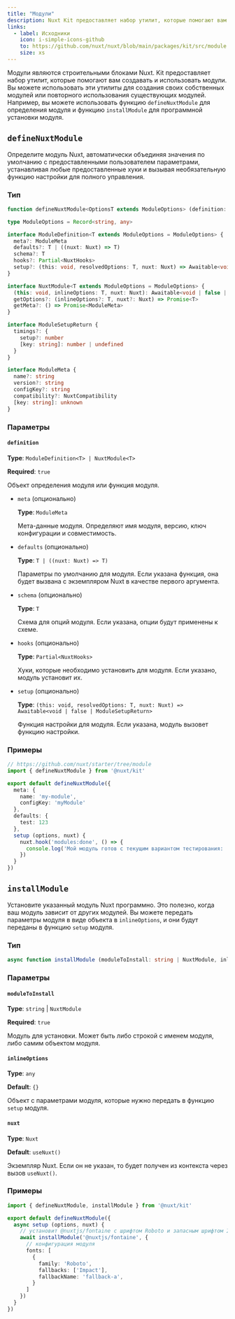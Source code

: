 ```yaml
---
title: "Модули"
description: Nuxt Kit предоставляет набор утилит, которые помогают вам создавать и использовать модули. Вы можете использовать эти утилиты для создания своих собственных модулей или повторного использования существующих модулей.
links:
  - label: Исходники
    icon: i-simple-icons-github
    to: https://github.com/nuxt/nuxt/blob/main/packages/kit/src/module
    size: xs
---
```


Модули являются строительными блоками Nuxt. Kit предоставляет набор утилит, которые помогают вам создавать и использовать модули. Вы можете использовать эти утилиты для создания своих собственных модулей или повторного использования существующих модулей. Например, вы можете использовать функцию `defineNuxtModule` для определения модуля и функцию `installModule` для программной установки модуля.

## `defineNuxtModule`

Определите модуль Nuxt, автоматически объединяя значения по умолчанию с предоставленными пользователем параметрами, устанавливая любые предоставленные хуки и вызывая необязательную функцию настройки для полного управления.

### Тип

```ts
function defineNuxtModule<OptionsT extends ModuleOptions> (definition: ModuleDefinition<OptionsT> | NuxtModule<OptionsT>): NuxtModule<OptionsT>

type ModuleOptions = Record<string, any>

interface ModuleDefinition<T extends ModuleOptions = ModuleOptions> {
  meta?: ModuleMeta
  defaults?: T | ((nuxt: Nuxt) => T)
  schema?: T
  hooks?: Partial<NuxtHooks>
  setup?: (this: void, resolvedOptions: T, nuxt: Nuxt) => Awaitable<void | false | ModuleSetupReturn>
}

interface NuxtModule<T extends ModuleOptions = ModuleOptions> {
  (this: void, inlineOptions: T, nuxt: Nuxt): Awaitable<void | false | ModuleSetupReturn>
  getOptions?: (inlineOptions?: T, nuxt?: Nuxt) => Promise<T>
  getMeta?: () => Promise<ModuleMeta>
}

interface ModuleSetupReturn {
  timings?: {
    setup?: number
    [key: string]: number | undefined
  }
}

interface ModuleMeta {
  name?: string
  version?: string
  configKey?: string
  compatibility?: NuxtCompatibility
  [key: string]: unknown
}
```

### Параметры

#### `definition`

**Type**: `ModuleDefinition<T> | NuxtModule<T>`

**Required**: `true`

Объект определения модуля или функция модуля.

- `meta` (опционально)

  **Type**: `ModuleMeta`

  Мета-данные модуля. Определяют имя модуля, версию, ключ конфигурации и совместимость.

- `defaults` (опционально)

  **Type**: `T | ((nuxt: Nuxt) => T)`

  Параметры по умолчанию для модуля. Если указана функция, она будет вызвана с экземпляром Nuxt в качестве первого аргумента.

- `schema` (опционально)

  **Type**: `T`

  Схема для опций модуля. Если указана, опции будут применены к схеме.

- `hooks` (опционально)

  **Type**: `Partial<NuxtHooks>`

  Хуки, которые необходимо установить для модуля. Если указано, модуль установит их.

- `setup` (опционально)

  **Type**: `(this: void, resolvedOptions: T, nuxt: Nuxt) => Awaitable<void | false | ModuleSetupReturn>`

  Функция настройки для модуля. Если указана, модуль вызовет функцию настройки.

### Примеры

```ts
// https://github.com/nuxt/starter/tree/module
import { defineNuxtModule } from '@nuxt/kit'

export default defineNuxtModule({
  meta: {
    name: 'my-module',
    configKey: 'myModule'
  },
  defaults: {
    test: 123
  },
  setup (options, nuxt) {
    nuxt.hook('modules:done', () => {
      console.log('Мой модуль готов с текущим вариантом тестирования: ', options.test)
    })
  }
})
```

## `installModule`

Установите указанный модуль Nuxt программно. Это полезно, когда ваш модуль зависит от других модулей. Вы можете передать параметры модуля в виде объекта в `inlineOptions`, и они будут переданы в функцию `setup` модуля.

### Тип

```ts
async function installModule (moduleToInstall: string | NuxtModule, inlineOptions?: any, nuxt?: Nuxt)
```

### Параметры

#### `moduleToInstall`

**Type**: `string` | `NuxtModule`

**Required**: `true`

Модуль для установки. Может быть либо строкой с именем модуля, либо самим объектом модуля.

#### `inlineOptions`

**Type**: `any`

**Default**: `{}`

Объект с параметрами модуля, которые нужно передать в функцию `setup` модуля.

#### `nuxt`

**Type**: `Nuxt`

**Default**: `useNuxt()`

Экземпляр Nuxt. Если он не указан, то будет получен из контекста через вызов `useNuxt()`.

### Примеры

```ts
import { defineNuxtModule, installModule } from '@nuxt/kit'

export default defineNuxtModule({
  async setup (options, nuxt) {
    // установит @nuxtjs/fontaine с шрифтом Roboto и запасным шрифтом Impact
    await installModule('@nuxtjs/fontaine', {
      // конфигурация модуля
      fonts: [
        {
          family: 'Roboto',
          fallbacks: ['Impact'],
          fallbackName: 'fallback-a',
        }
      ]
    })
  }
})
```
